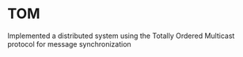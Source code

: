 # TOM
Implemented a distributed system using the Totally Ordered Multicast protocol for message synchronization
